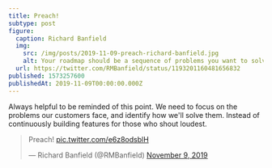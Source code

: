 ```yaml
---
title: Preach!
subtype: post
figure:
  caption: Richard Banfield
  img:
    src: /img/posts/2019-11-09-preach-richard-banfield.jpg
    alt: Your roadmap should be a sequence of problems you want to solve, not features. Your success metrics should be agreed upon while you are defining the problem, not the solution.
  url: https://twitter.com/RMBanfield/status/1193201160481656832
published: 1573257600
publishedAt: 2019-11-09T00:00:00.000Z
---
```

Always helpful to be reminded of this point. We need to focus on the problems our customers face, and identify how we'll solve them. Instead of continuously building features for those who shout loudest.

<blockquote class="twitter-tweet"><p lang="en" dir="ltr">Preach! <a href="https://t.co/e6z8odsblH">pic.twitter.com/e6z8odsblH</a></p>&mdash; Richard Banfield (@RMBanfield) <a href="https://twitter.com/RMBanfield/status/1193201160481656832?ref_src=twsrc%5Etfw">November 9, 2019</a></blockquote> <script async src="https://platform.twitter.com/widgets.js" charset="utf-8"></script>
